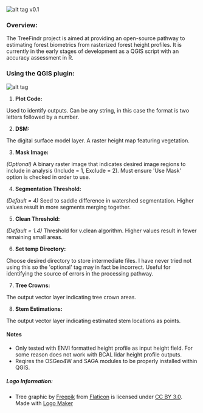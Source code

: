 ![alt tag](https://github.com/jperkins12/TreeFindr/blob/master/Images/TreeFindr_Logo.png)
v0.1

### Overview:
The TreeFindr project is aimed at providing an open-source pathway to estimating forest biometrics from rasterized forest height profiles. It is currently in the early stages of development as a QGIS script with an accuracy assessment in R.

### Using the QGIS plugin:

![alt tag](https://github.com/jperkins12/TreeFindr/blob/master/Images/Execute_Window.PNG)

1. **Plot Code:**

  Used to identify outputs. Can be any string, in this case the format is two letters followed by a number.

2. **DSM:**

  The digital surface model layer. A raster height map featuring vegetation.
  
3. **Mask Image:**

  *(Optional)* A binary raster image that indicates desired image regions to include in analysis (Include = 1, Exclude = 2). Must ensure 'Use Mask' option is checked in order to use.
  
4. **Segmentation Threshold:**
  
  *(Default = 4)* Seed to saddle difference in watershed segmentation. Higher values result in more segments merging together.

5. **Clean Threshold:**

  *(Default = 1.4)* Threshold for v.clean algorithm. Higher values result in fewer remaining small areas.
  
6. **Set temp Directory:**

  Choose desired directory to store intermediate files. I have never tried not using this so the 'optional' tag may in fact be incorrect. Useful for identifying the source of errors in the processing pathway.

7. **Tree Crowns:**

  The output vector layer indicating tree crown areas.

8. **Stem Estimations:**

  The output vector layer indicating estimated stem locations as points.

#### Notes
- Only tested with ENVI formatted height profile as input height field. For some reason does not work with BCAL lidar height profile outputs.
- Reqires the OSGeo4W and SAGA modules to be properly installed within QGIS.

##### Logo Information:
- Tree graphic by <a href="http://www.freepik.com/">Freepik</a> from <a href="http://www.flaticon.com/">Flaticon</a> is licensed under <a href="http://creativecommons.org/licenses/by/3.0/" title="Creative Commons BY 3.0">CC BY 3.0</a>. Made with <a href="http://logomakr.com" title="Logo Maker">Logo Maker</a>
